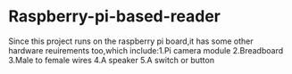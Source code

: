 # Raspberry-pi-based-reader
Since this project runs on the raspberry pi board,it has some other hardware reuirements too,which include:1.Pi camera module 2.Breadboard 3.Male to female wires 4.A speaker 5.A switch or button

